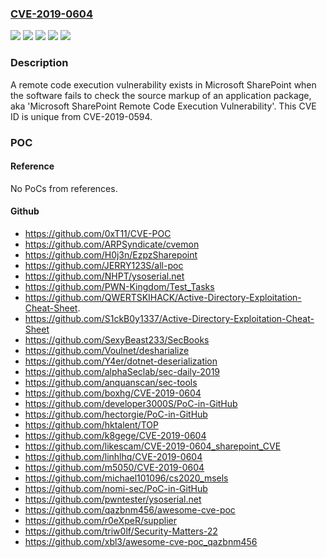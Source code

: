 ### [CVE-2019-0604](https://cve.mitre.org/cgi-bin/cvename.cgi?name=CVE-2019-0604)
![](https://img.shields.io/static/v1?label=Product&message=Microsoft%20SharePoint%20Enterprise%20Server&color=blue)
![](https://img.shields.io/static/v1?label=Product&message=Microsoft%20SharePoint%20Foundation&color=blue)
![](https://img.shields.io/static/v1?label=Product&message=Microsoft%20SharePoint%20Server&color=blue)
![](https://img.shields.io/static/v1?label=Version&message=n%2Fa&color=blue)
![](https://img.shields.io/static/v1?label=Vulnerability&message=Remote%20Code%20Execution&color=brighgreen)

### Description

A remote code execution vulnerability exists in Microsoft SharePoint when the software fails to check the source markup of an application package, aka 'Microsoft SharePoint Remote Code Execution Vulnerability'. This CVE ID is unique from CVE-2019-0594.

### POC

#### Reference
No PoCs from references.

#### Github
- https://github.com/0xT11/CVE-POC
- https://github.com/ARPSyndicate/cvemon
- https://github.com/H0j3n/EzpzSharepoint
- https://github.com/JERRY123S/all-poc
- https://github.com/NHPT/ysoserial.net
- https://github.com/PWN-Kingdom/Test_Tasks
- https://github.com/QWERTSKIHACK/Active-Directory-Exploitation-Cheat-Sheet.
- https://github.com/S1ckB0y1337/Active-Directory-Exploitation-Cheat-Sheet
- https://github.com/SexyBeast233/SecBooks
- https://github.com/Voulnet/desharialize
- https://github.com/Y4er/dotnet-deserialization
- https://github.com/alphaSeclab/sec-daily-2019
- https://github.com/anquanscan/sec-tools
- https://github.com/boxhg/CVE-2019-0604
- https://github.com/developer3000S/PoC-in-GitHub
- https://github.com/hectorgie/PoC-in-GitHub
- https://github.com/hktalent/TOP
- https://github.com/k8gege/CVE-2019-0604
- https://github.com/likescam/CVE-2019-0604_sharepoint_CVE
- https://github.com/linhlhq/CVE-2019-0604
- https://github.com/m5050/CVE-2019-0604
- https://github.com/michael101096/cs2020_msels
- https://github.com/nomi-sec/PoC-in-GitHub
- https://github.com/pwntester/ysoserial.net
- https://github.com/qazbnm456/awesome-cve-poc
- https://github.com/r0eXpeR/supplier
- https://github.com/triw0lf/Security-Matters-22
- https://github.com/xbl3/awesome-cve-poc_qazbnm456

